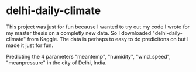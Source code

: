 # delhi-daily-climate

This project was just for fun because I wanted to try out my code I wrote for my master thesis on a completly new data. So I downloaded "delhi-daily-climate" from Kaggle. 
The data is perhaps to easy to do predicitons on but I made it just for fun.

Predicting the 4 parameters "meantemp", "humidity", "wind_speed", "meanpressure" in the city of Delhi, India.

